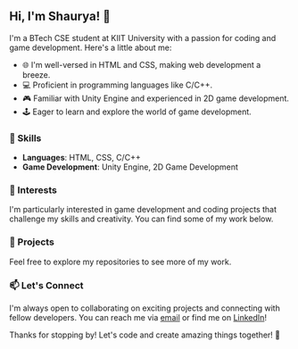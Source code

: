 ## Hi, I'm Shaurya! 👋

I'm a BTech CSE student at KIIT University with a passion for coding and game development. Here's a little about me:

- 🌐 I'm well-versed in HTML and CSS, making web development a breeze.
- 💻 Proficient in programming languages like C/C++.
- 🎮 Familiar with Unity Engine and experienced in 2D game development.
- 🕹️ Eager to learn and explore the world of game development.

### 🔧 Skills

- **Languages**: HTML, CSS, C/C++
- **Game Development**: Unity Engine, 2D Game Development

### 🎯 Interests

I'm particularly interested in game development and coding projects that challenge my skills and creativity. You can find some of my work below.

### 🚀 Projects

Feel free to explore my repositories to see more of my work.

### 📫 Let's Connect

I'm always open to collaborating on exciting projects and connecting with fellow developers. You can reach me via [email](mailto:youremail@example.com) or find me on [LinkedIn](https://www.linkedin.com/in/shaurya-sharma-311b74278/)!

Thanks for stopping by! Let's code and create amazing things together! 🚀
<!---
shaurya-afk/shaurya-afk is a ✨ special ✨ repository because its `README.md` (this file) appears on your GitHub profile.
You can click the Preview link to take a look at your changes.
--->
